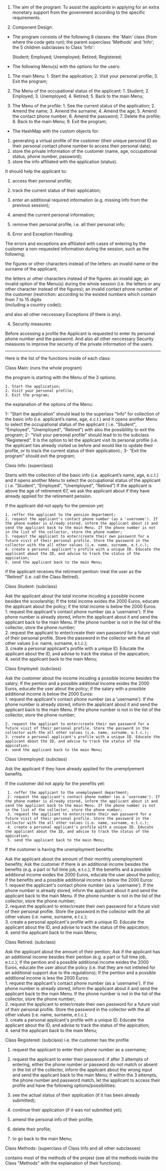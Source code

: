 1. The aim of the program:
To assist the applicants in applying for an extra monetary support from the government according to the specific requirements.

2. Component Design:

 - The program consists of the following 8 classes:
  the 'Main' class (from where the code gets run);
  the parent superclass 'Methods' and 'Info';
  the 5 children subclasses to Class 'Info':

   Student;
   Employed;
   Unemployed;
   Retired;
   Registered;

 -   The following Menu(s) with the options for the users:

  1. The main Menu:
    1. Start the application;
    2. Visit your personal profile;
    3. Exit the program;

  2. The Menu of the occupational status of the applicant:
    1. Student;
    2. Employed;
    3. Unemployed;
    4. Retired;
    5. Back to the main Menu;

  3. The Menu of the profile:
    1. See the current status of the application;
    2. Amend the name;
    3. Amend the surname;
    4. Amend the age;
    5. Amend the contact phone number;
    6. Amend the password;
    7. Delete the profile;
    8. Back to the main Menu;
    9. Exit the program; 

 - The HashMap with the custom objects for:
  1. generating a virtual profile of the customer (their unique personal ID as their personal contact phone number 
    to access their personal data);
  2. store the private information of the customer (name, age, 
    occupational status, phone number, password);
  3. store the info affiliated with the application (status).

  It should help the applicant to:

  1. access their personal profile;
  3. track the current status of their application;
  4. enter an additional required information (e.g. missing info from the 
     previous session);
  5. amend the current personal information; 
  6. remove their personal profile, i.e. all their personal info;

3. Error and Exception Handling:

 The errors and exceptions are affiliated with cases of entering by the customer a non-requested information during the session, such as the following; 

 the figures or other characters instead of the letters:
    an invalid name or the surname of the applicant;

 the letters or other characters instead of the figures:
    an invalid age;
    an invalid option of the Menu(s) during the whole session (i.e. the 
  letters or any other character instead of the figures);
    an invalid contact phone number of the customer (restriction: 
   according to the existed numbers which contain from 7 to 15 digits  
   (including a country code));

 and also all other neccessary Exceptions (if there is any).

4. Security measures:

Before accessing a profile the Applicant is requested to enter its personal phone number and the password.
And also all other neccessary Security measures to improve the security of the private information of the users.

-------------------------------------------------------------------
Here is the list of the functions inside of each class:

Class Main:
 (runs the whole program)

 the program is starting with the Menu of the 3 options:

    1. Start the application;
    2. Visit your personal profile;
    3. Exit the program;

the explanation of the options of the Menu:

 1- “Start the application” should lead to the superlass “Info” for collection of the basic info (i.e. applicant’s name, age, e.c.t.) and it opens another Menu to select the occupational status of the applicant ( i.e. "Student", "Employed", "Unemployed", "Retired") with also the possiblility to exit the program;
 2- “Visit your personal profile” should lead to to the subclass “Registered”. It is the option to let the applicant visit its personal profile (i.e. the applicant has already visited us before and would like to update their profile, or to track the current status of their application).;
 3- “Exit the program” should exit the program;

Class Info:
 (superclass)

Starts with the collection of the basic info (i.e. applicant’s name, age, e.c.t.) and it opens another Menu to select the occupational status of the applicant ( i.e. "Student", "Employed", "Unemployed", "Retired") 
If the applicant is above the age of retirement 67, we ask the applicant about if they have already applied for the retirement pension.

  If the applicant did not apply for the pension yet:

    1. reffer the applicant to the pension department;
    2. request the applicant's contact phone number (as a 'username'). If the phone number is already stored, inform the applicant about it and send the applicant back to the main Menu. If the phone number is not in the list of the collector, store the phone number;                                                                                            
    3. request the applicant to enter/create their own password for a future visit of their personal profile. Store the password in the collector with the all other values (i.e. name, surname, e.t.c.);                                                                                                
    4. create a personal applicant's profile with a unique ID. Educate the applicant about the ID, and advise to track the status of the appication;                         
    5. send the applicant back to the main Menu;

  if the applicant receives the retirment pention: treat the user as the "Retired" (i.e. call the Class Retired).


Class Student:
 (subclass)

 Ask the applicant about the total income incuding a possible income besides the scoolarship;
 If the total income exides the 2000 Euros, educate the applicant about the policy;
 if the total income is below the 2000 Euros:                                                                                          
    1. request the applicant's contact phone number (as a 'username'). If the phone number is already stored, inform the applicant about it and send the applicant back to the main Menu. If the phone number is not in the list of the collector, store the phone number;                                                                                            
    2. request the applicant to enter/create their own password for a future visit of their personal profile. Store the password in the collector with the all other values (i.e. name, surname, e.t.c.);                                                                                                
    3. create a personal applicant's profile with a unique ID. Educate the applicant about the ID, and advise to track the status of the appication;                         
    4. send the applicant back to the main Menu;

Class Employed:
 (subclass)

 Ask the customer about the income incuding a possible income besides the salary; 
 If the pention and a possible additional income exides the 2000 Euros, educate the user about the policy;
if the salary with a possible additional income is below the 2000 Euros:                                                                                               
    1. request the applicant's contact phone number (as a 'username'). If the phone number is already stored, inform the applicant about it and send the applicant back to the main Menu. If the phone number is not in the list of the collector, store the phone number;                                                                                            
   
    2. request the applicant to enter/create their own password for a future visit of their personal profile. Store the password in the collector with the all other values (i.e. name, surname, e.t.c.);               
    3. create a personal applicant's profile with a unique ID. Educate the applicant about the ID, and advise to track the status of the appication;                         
    4. send the applicant back to the main Menu;

Class Unemployed:
 (subclass)

 Ask the applicant if they have already applied for the unemplyement benefits.

  If the customer did not apply for the penefits yet:

     1. reffer the applicant to the unemployment department; 
     2. request the applicant's contact phone number (as a 'username'). If the phone number is already stored, inform the applicant about it and send the applicant back to the main Menu. If the phone number is not in the list of the collector, store the phone number;                                                                                            
     3. request the applicant to enter/create their own password for a future visit of their personal profile. Store the password in the collector with the all other values (i.e. name, surname, e.t.c.);                                                                                                
     4. create a personal applicant's profile with a unique ID. Educate the applicant about the ID, and advise to track the status of the appication;                         
     5. send the applicant back to the main Menu;

  If the customer is having the unemployment benefits:

 Ask the applicant about the amount of their monthly unemployment benefits;
 Ask the customer if there is an additional income besides the benefits (e.g. a part or full time job, e.t.c.);
 If the benefits and a possible additional income exides the 2000 Euros, educate the user about the policy;
 if the benefits and a possible additional income is below the 2000 Euros:                                                                                 
    1. request the applicant's contact phone number (as a 'username'). If the phone number is already stored, inform the applicant about it and send the applicant back to the main Menu. If the phone number is not in the list of the collector, store the phone number;                                                                                            
     2. request the applicant to enter/create their own password for a future visit of their personal profile. Store the password in the collector with the all other values (i.e. name, surname, e.t.c.);                                                                                                
     3. create a personal applicant's profile with a unique ID. Educate the applicant about the ID, and advise to track the status of the appication;                         
4. send the applicant back to the main Menu;

Class Retired:
(subclass)

  Ask the applicant about the amount of their pention;
  Ask if the applicant has an additional income besides their pention (e.g. a part or full time job, e.t.c.);
  If the pention and a possible additional income exides the 2000 Euros, educate the user about the policy (i.e. that they are not intiteled for an additional support due to the regulations);
  If the pention and a possible additional income is less the 2000 Euros:                                                                                 
    1. request the applicant's contact phone number (as a 'username'). If the phone number is already stored, inform the applicant about it and send the applicant back to the main Menu. If the phone number is not in the list of the collector, store the phone number;                                                                                            
     2. request the applicant to enter/create their own password for a future visit of their personal profile. Store the password in the collector with the all other values (i.e. name, surname, e.t.c.);                                                                                                
     3. create a personal applicant's profile with a unique ID. Educate the applicant about the ID, and advise to track the status of the appication;                         
4. send the applicant back to the main Menu;

Class Registered:
(subclass)
i.e. the customer has the profile

1. request the applicant to enter their phone number as a username;
2. request the applicant to enter their password:
  if after 3 attempts of entering, either the phone number or password do not match or absent in the list of the collector, inform the applicant about the wrong input and send the applicant back to the main Menu;
 if within the 3 attempts, the phone number and password match, let 
 the applicant to access their profile and have the following options/possibilities:

  1. see the actual status of their application (if it has been already submitted);
  2. continue their application (if it was not submitted yet);
  3. amend the personal info of their profile;
  4. delete their profile;
  5. to go back to the main Menu;

Class Methods:
(superclass of Class Info and all other subclasses)

contains most of the methods of the projest (see all the methods inside the Class "Methods" with the explaination of their functions).
